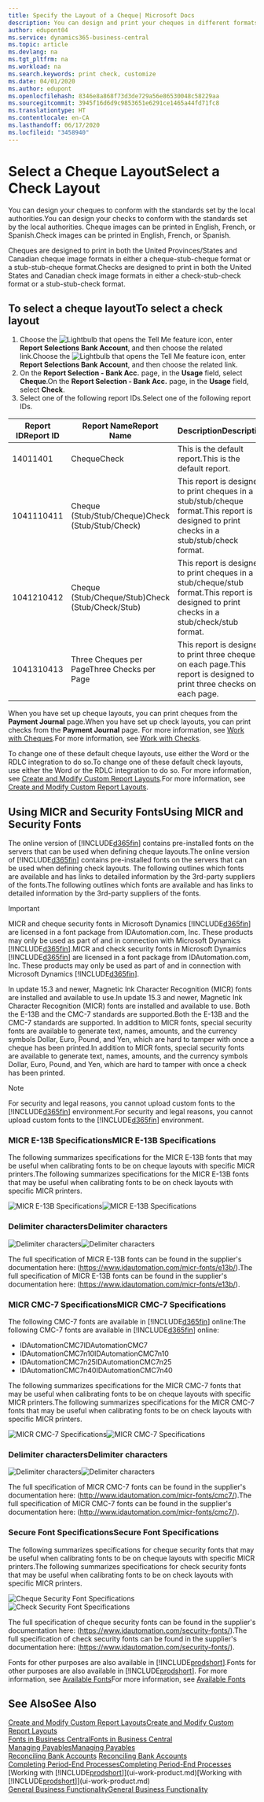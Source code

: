 ```yaml
---
title: Specify the Layout of a Cheque| Microsoft Docs
description: You can design and print your cheques in different formats to conform with standards.
author: edupont04
ms.service: dynamics365-business-central
ms.topic: article
ms.devlang: na
ms.tgt_pltfrm: na
ms.workload: na
ms.search.keywords: print check, customize
ms.date: 04/01/2020
ms.author: edupont
ms.openlocfilehash: 8346e8a868f73d3de729a56e86530048c58229aa
ms.sourcegitcommit: 3945f16d6d9c9853651e6291ce1465a44fd71fc8
ms.translationtype: HT
ms.contentlocale: en-CA
ms.lasthandoff: 06/17/2020
ms.locfileid: "3458940"
---
```

# <a name="select-a-check-layout"></a><span data-ttu-id="6516a-103">Select a Cheque Layout</span><span class="sxs-lookup"><span data-stu-id="6516a-103">Select a Check Layout</span></span>
<span data-ttu-id="6516a-104">You can design your cheques to conform with the standards set by the local authorities.</span><span class="sxs-lookup"><span data-stu-id="6516a-104">You can design your checks to conform with the standards set by the local authorities.</span></span> <span data-ttu-id="6516a-105">Cheque images can be printed in English, French, or Spanish.</span><span class="sxs-lookup"><span data-stu-id="6516a-105">Check images can be printed in English, French, or Spanish.</span></span>

<span data-ttu-id="6516a-106">Cheques are designed to print in both the United Provinces/States and Canadian cheque image formats in either a cheque-stub-cheque format or a stub-stub-cheque format.</span><span class="sxs-lookup"><span data-stu-id="6516a-106">Checks are designed to print in both the United States and Canadian check image formats in either a check-stub-check format or a stub-stub-check format.</span></span>

## <a name="to-select-a-check-layout"></a><span data-ttu-id="6516a-107">To select a cheque layout</span><span class="sxs-lookup"><span data-stu-id="6516a-107">To select a check layout</span></span>
1. <span data-ttu-id="6516a-108">Choose the ![Lightbulb that opens the Tell Me feature](media/ui-search/search_small.png "Tell me what you want to do") icon, enter **Report Selections Bank Account**, and then choose the related link.</span><span class="sxs-lookup"><span data-stu-id="6516a-108">Choose the ![Lightbulb that opens the Tell Me feature](media/ui-search/search_small.png "Tell me what you want to do") icon, enter **Report Selections Bank Account**, and then choose the related link.</span></span>
2. <span data-ttu-id="6516a-109">On the **Report Selection - Bank Acc.** page, in the **Usage** field, select **Cheque**.</span><span class="sxs-lookup"><span data-stu-id="6516a-109">On the **Report Selection - Bank Acc.** page, in the **Usage** field, select **Check**.</span></span>
3. <span data-ttu-id="6516a-110">Select one of the following report IDs.</span><span class="sxs-lookup"><span data-stu-id="6516a-110">Select one of the following report IDs.</span></span>

| <span data-ttu-id="6516a-111">Report ID</span><span class="sxs-lookup"><span data-stu-id="6516a-111">Report ID</span></span> | <span data-ttu-id="6516a-112">Report Name</span><span class="sxs-lookup"><span data-stu-id="6516a-112">Report Name</span></span> | <span data-ttu-id="6516a-113">Description</span><span class="sxs-lookup"><span data-stu-id="6516a-113">Description</span></span> |
| --- | --- | --- |
| <span data-ttu-id="6516a-114">1401</span><span class="sxs-lookup"><span data-stu-id="6516a-114">1401</span></span> |<span data-ttu-id="6516a-115">Cheque</span><span class="sxs-lookup"><span data-stu-id="6516a-115">Check</span></span> |<span data-ttu-id="6516a-116">This is the default report.</span><span class="sxs-lookup"><span data-stu-id="6516a-116">This is the default report.</span></span> |
| <span data-ttu-id="6516a-117">10411</span><span class="sxs-lookup"><span data-stu-id="6516a-117">10411</span></span> |<span data-ttu-id="6516a-118">Cheque (Stub/Stub/Cheque)</span><span class="sxs-lookup"><span data-stu-id="6516a-118">Check (Stub/Stub/Check)</span></span> |<span data-ttu-id="6516a-119">This report is designed to print cheques in a stub/stub/cheque format.</span><span class="sxs-lookup"><span data-stu-id="6516a-119">This report is designed to print checks in a stub/stub/check format.</span></span> |
| <span data-ttu-id="6516a-120">10412</span><span class="sxs-lookup"><span data-stu-id="6516a-120">10412</span></span> |<span data-ttu-id="6516a-121">Cheque (Stub/Cheque/Stub)</span><span class="sxs-lookup"><span data-stu-id="6516a-121">Check (Stub/Check/Stub)</span></span> |<span data-ttu-id="6516a-122">This report is designed to print cheques in a stub/cheque/stub format.</span><span class="sxs-lookup"><span data-stu-id="6516a-122">This report is designed to print checks in a stub/check/stub format.</span></span> |
| <span data-ttu-id="6516a-123">10413</span><span class="sxs-lookup"><span data-stu-id="6516a-123">10413</span></span> |<span data-ttu-id="6516a-124">Three Cheques per Page</span><span class="sxs-lookup"><span data-stu-id="6516a-124">Three Checks per Page</span></span> |<span data-ttu-id="6516a-125">This report is designed to print three cheques on each page.</span><span class="sxs-lookup"><span data-stu-id="6516a-125">This report is designed to print three checks on each page.</span></span> |

<span data-ttu-id="6516a-126">When you have set up cheque layouts, you can print cheques from the **Payment Journal** page.</span><span class="sxs-lookup"><span data-stu-id="6516a-126">When you have set up check layouts, you can print checks from the **Payment Journal** page.</span></span> <span data-ttu-id="6516a-127">For more information, see [Work with Cheques](payables-how-work-checks.md).</span><span class="sxs-lookup"><span data-stu-id="6516a-127">For more information, see [Work with Checks](payables-how-work-checks.md).</span></span>

<span data-ttu-id="6516a-128">To change one of these default cheque layouts, use either the Word or the RDLC integration to do so.</span><span class="sxs-lookup"><span data-stu-id="6516a-128">To change one of these default check layouts, use either the Word or the RDLC integration to do so.</span></span> <span data-ttu-id="6516a-129">For more information, see [Create and Modify Custom Report Layouts](ui-how-create-custom-report-layout.md).</span><span class="sxs-lookup"><span data-stu-id="6516a-129">For more information, see [Create and Modify Custom Report Layouts](ui-how-create-custom-report-layout.md).</span></span>

## <a name="using-micr-and-security-fonts"></a><span data-ttu-id="6516a-130">Using MICR and Security Fonts</span><span class="sxs-lookup"><span data-stu-id="6516a-130">Using MICR and Security Fonts</span></span>
<span data-ttu-id="6516a-131">The online version of [!INCLUDE[d365fin](includes/d365fin_md.md)] contains pre-installed fonts on the servers that can be used when defining cheque layouts.</span><span class="sxs-lookup"><span data-stu-id="6516a-131">The online version of [!INCLUDE[d365fin](includes/d365fin_md.md)] contains pre-installed fonts on the servers that can be used when defining check layouts.</span></span> <span data-ttu-id="6516a-132">The following outlines which fonts are available and has links to detailed information by the 3rd-party suppliers of the fonts.</span><span class="sxs-lookup"><span data-stu-id="6516a-132">The following outlines which fonts are available and has links to detailed information by the 3rd-party suppliers of the fonts.</span></span>

> [!Important]
> <span data-ttu-id="6516a-133">MICR and cheque security fonts in Microsoft Dynamics [!INCLUDE[d365fin](includes/d365fin_md.md)] are licensed in a font package from IDAutomation.com, Inc. These products may only be used as part of and in connection with Microsoft Dynamics [!INCLUDE[d365fin](includes/d365fin_md.md)].</span><span class="sxs-lookup"><span data-stu-id="6516a-133">MICR and check security fonts in Microsoft Dynamics [!INCLUDE[d365fin](includes/d365fin_md.md)] are licensed in a font package from IDAutomation.com, Inc. These products may only be used as part of and in connection with Microsoft Dynamics [!INCLUDE[d365fin](includes/d365fin_md.md)].</span></span>

<span data-ttu-id="6516a-134">In update 15.3 and newer, Magnetic Ink Character Recognition (MICR) fonts are installed and available to use.</span><span class="sxs-lookup"><span data-stu-id="6516a-134">In update 15.3 and newer, Magnetic Ink Character Recognition (MICR) fonts are installed and available to use.</span></span> <span data-ttu-id="6516a-135">Both the E-13B and the CMC-7 standards are supported.</span><span class="sxs-lookup"><span data-stu-id="6516a-135">Both the E-13B and the CMC-7 standards are supported.</span></span> <span data-ttu-id="6516a-136">In addition to MICR fonts, special security fonts are available to generate text, names, amounts, and the currency symbols Dollar, Euro, Pound, and Yen, which are hard to tamper with once a cheque has been printed.</span><span class="sxs-lookup"><span data-stu-id="6516a-136">In addition to MICR fonts, special security fonts are available to generate text, names, amounts, and the currency symbols Dollar, Euro, Pound, and Yen, which are hard to tamper with once a check has been printed.</span></span>

> [!NOTE]
> <span data-ttu-id="6516a-137">For security and legal reasons, you cannot upload custom fonts to the [!INCLUDE[d365fin](includes/d365fin_md.md)] environment.</span><span class="sxs-lookup"><span data-stu-id="6516a-137">For security and legal reasons, you cannot upload custom fonts to the [!INCLUDE[d365fin](includes/d365fin_md.md)] environment.</span></span>

### <a name="micr-e-13b-specifications"></a><span data-ttu-id="6516a-138">MICR E-13B Specifications</span><span class="sxs-lookup"><span data-stu-id="6516a-138">MICR E-13B Specifications</span></span>
<span data-ttu-id="6516a-139">The following summarizes specifications for the MICR E-13B fonts that may be useful when calibrating fonts to be on cheque layouts with specific MICR printers.</span><span class="sxs-lookup"><span data-stu-id="6516a-139">The following summarizes specifications for the MICR E-13B fonts that may be useful when calibrating fonts to be on check layouts with specific MICR printers.</span></span>

<span data-ttu-id="6516a-140">![MICR E-13B Specifications](media/font_MICR_E-13B_Specifications.png "MICR E-13B Specifications")</span><span class="sxs-lookup"><span data-stu-id="6516a-140">![MICR E-13B Specifications](media/font_MICR_E-13B_Specifications.png "MICR E-13B Specifications")</span></span>

### <a name="delimiter-characters"></a><span data-ttu-id="6516a-141">Delimiter characters</span><span class="sxs-lookup"><span data-stu-id="6516a-141">Delimiter characters</span></span>
<span data-ttu-id="6516a-142">![Delimiter characters](media/font-micr-letters.png "Delimiter characters")</span><span class="sxs-lookup"><span data-stu-id="6516a-142">![Delimiter characters](media/font-micr-letters.png "Delimiter characters")</span></span>

<span data-ttu-id="6516a-143">The full specification of MICR E-13B fonts can be found in the supplier's documentation here: (https://www.idautomation.com/micr-fonts/e13b/).</span><span class="sxs-lookup"><span data-stu-id="6516a-143">The full specification of MICR E-13B fonts can be found in the supplier's documentation here: (https://www.idautomation.com/micr-fonts/e13b/).</span></span>

### <a name="micr-cmc-7-specifications"></a><span data-ttu-id="6516a-144">MICR CMC-7 Specifications</span><span class="sxs-lookup"><span data-stu-id="6516a-144">MICR CMC-7 Specifications</span></span>
<span data-ttu-id="6516a-145">The following CMC-7 fonts are available in [!INCLUDE[d365fin](includes/d365fin_md.md)] online:</span><span class="sxs-lookup"><span data-stu-id="6516a-145">The following CMC-7 fonts are available in [!INCLUDE[d365fin](includes/d365fin_md.md)] online:</span></span>

- <span data-ttu-id="6516a-146">IDAutomationCMC7</span><span class="sxs-lookup"><span data-stu-id="6516a-146">IDAutomationCMC7</span></span>
- <span data-ttu-id="6516a-147">IDAutomationCMC7n10</span><span class="sxs-lookup"><span data-stu-id="6516a-147">IDAutomationCMC7n10</span></span>
- <span data-ttu-id="6516a-148">IDAutomationCMC7n25</span><span class="sxs-lookup"><span data-stu-id="6516a-148">IDAutomationCMC7n25</span></span>
-   <span data-ttu-id="6516a-149">IDAutomationCMC7n40</span><span class="sxs-lookup"><span data-stu-id="6516a-149">IDAutomationCMC7n40</span></span>

<span data-ttu-id="6516a-150">The following summarizes specifications for the MICR CMC-7 fonts that may be useful when calibrating fonts to be on cheque layouts with specific MICR printers.</span><span class="sxs-lookup"><span data-stu-id="6516a-150">The following summarizes specifications for the MICR CMC-7 fonts that may be useful when calibrating fonts to be on check layouts with specific MICR printers.</span></span>

<span data-ttu-id="6516a-151">![MICR CMC-7 Specifications](media/font_MICR_CMC-7_Specifications.png "MICR CMC-7 Specifications")</span><span class="sxs-lookup"><span data-stu-id="6516a-151">![MICR CMC-7 Specifications](media/font_MICR_CMC-7_Specifications.png "MICR CMC-7 Specifications")</span></span>

### <a name="delimiter-characters"></a><span data-ttu-id="6516a-152">Delimiter characters</span><span class="sxs-lookup"><span data-stu-id="6516a-152">Delimiter characters</span></span>
<span data-ttu-id="6516a-153">![Delimiter characters](media/font-cmc7-letters.png "Delimiter characters")</span><span class="sxs-lookup"><span data-stu-id="6516a-153">![Delimiter characters](media/font-cmc7-letters.png "Delimiter characters")</span></span>

<span data-ttu-id="6516a-154">The full specification of MICR CMC-7 fonts can be found in the supplier's documentation here: (http://www.idautomation.com/micr-fonts/cmc7/).</span><span class="sxs-lookup"><span data-stu-id="6516a-154">The full specification of MICR CMC-7 fonts can be found in the supplier's documentation here: (http://www.idautomation.com/micr-fonts/cmc7/).</span></span>

### <a name="secure-font-specifications"></a><span data-ttu-id="6516a-155">Secure Font Specifications</span><span class="sxs-lookup"><span data-stu-id="6516a-155">Secure Font Specifications</span></span>
<span data-ttu-id="6516a-156">The following summarizes specifications for cheque security fonts that may be useful when calibrating fonts to be on cheque layouts with specific MICR printers.</span><span class="sxs-lookup"><span data-stu-id="6516a-156">The following summarizes specifications for check security fonts that may be useful when calibrating fonts to be on check layouts with specific MICR printers.</span></span>

<span data-ttu-id="6516a-157">![Cheque Security Font Specifications](media/font_check-security-font_Specifications.png "Cheque Security Font Specifications")</span><span class="sxs-lookup"><span data-stu-id="6516a-157">![Check Security Font Specifications](media/font_check-security-font_Specifications.png "Check Security Font Specifications")</span></span>

<span data-ttu-id="6516a-158">The full specification of cheque security fonts can be found in the supplier's documentation here: (https://www.idautomation.com/security-fonts/).</span><span class="sxs-lookup"><span data-stu-id="6516a-158">The full specification of check security fonts can be found in the supplier's documentation here: (https://www.idautomation.com/security-fonts/).</span></span>

<span data-ttu-id="6516a-159">Fonts for other purposes are also available in [!INCLUDE[prodshort](includes/prodshort.md)].</span><span class="sxs-lookup"><span data-stu-id="6516a-159">Fonts for other purposes are also available in [!INCLUDE[prodshort](includes/prodshort.md)].</span></span> <span data-ttu-id="6516a-160">For more information, see [Available Fonts](ui-fonts.md)</span><span class="sxs-lookup"><span data-stu-id="6516a-160">For more information, see [Available Fonts](ui-fonts.md)</span></span>

## <a name="see-also"></a><span data-ttu-id="6516a-161">See Also</span><span class="sxs-lookup"><span data-stu-id="6516a-161">See Also</span></span>
[<span data-ttu-id="6516a-162">Create and Modify Custom Report Layouts</span><span class="sxs-lookup"><span data-stu-id="6516a-162">Create and Modify Custom Report Layouts</span></span>](ui-how-create-custom-report-layout.md)  
[<span data-ttu-id="6516a-163">Fonts in Business Central</span><span class="sxs-lookup"><span data-stu-id="6516a-163">Fonts in Business Central</span></span>](ui-fonts.md)  
[<span data-ttu-id="6516a-164">Managing Payables</span><span class="sxs-lookup"><span data-stu-id="6516a-164">Managing Payables</span></span>](payables-manage-payables.md)  
<span data-ttu-id="6516a-165">[Reconciling Bank Accounts](bank-manage-bank-accounts.md) </span><span class="sxs-lookup"><span data-stu-id="6516a-165">[Reconciling Bank Accounts](bank-manage-bank-accounts.md) </span></span>  
[<span data-ttu-id="6516a-166">Completing Period-End Processes</span><span class="sxs-lookup"><span data-stu-id="6516a-166">Completing Period-End Processes</span></span>](year-how-complete-period-end-processes.md)  
<span data-ttu-id="6516a-167">[Working with [!INCLUDE[prodshort](includes/prodshort.md)]](ui-work-product.md)</span><span class="sxs-lookup"><span data-stu-id="6516a-167">[Working with [!INCLUDE[prodshort](includes/prodshort.md)]](ui-work-product.md)</span></span>  
[<span data-ttu-id="6516a-168">General Business Functionality</span><span class="sxs-lookup"><span data-stu-id="6516a-168">General Business Functionality</span></span>](ui-across-business-areas.md)
